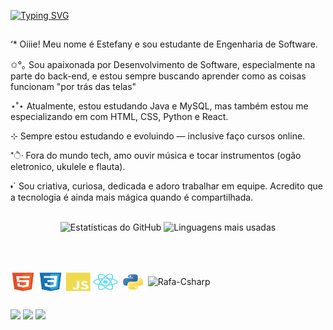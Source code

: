  <!--Mensagem-->
<p>
  <a href="https://git.io/typing-svg">
    <img src="https://readme-typing-svg.herokuapp.com?font=Hind&weight=500&size=30&duration=4000&pause=2000&color=8B4513&center=true&vCenter=true&random=false&width=560&height=59&lines=Ol%C3%A1!+Seja+bem-vindo(a)+ao+meu+GitHub+%F0%9F%91%8B" alt="Typing SVG">
  </a>
</p>


<!--Descrição-->
## 
‘* Oiiie! Meu nome é Estefany e sou estudante de Engenharia de Software. 

✩°｡ Sou apaixonada por Desenvolvimento de Software, especialmente na parte do back-end, e estou sempre buscando aprender como as coisas funcionam "por trás das telas" 

⋆˚⋆ Atualmente, estou estudando Java e MySQL, mas também estou me especializando em com HTML, CSS, Python e React. 

⊹ Sempre estou estudando e evoluindo — inclusive faço cursos online.

*ੈ‧ Fora do mundo tech, amo ouvir música e tocar instrumentos (ogão eletronico, ukulele e flauta).

⬪ˊ Sou criativa, curiosa, dedicada e adoro trabalhar em equipe. Acredito que a tecnologia é ainda mais mágica quando é compartilhada.

<br>

 <!--Dashboard-->
<div align="center">
  <img src="https://github-readme-stats.vercel.app/api?username=EstefanyJesus&show_icons=true&include_all_commits=true&count_private=true&theme=transparent&hide_border=false&border_radius=10&title_color=8B4513&icon_color=8B4513&text_color=5C4033" height="150" alt="Estatísticas do GitHub" />
  <img src="https://github-readme-stats.vercel.app/api/top-langs?username=EstefanyJesus&layout=compact&langs_count=6&theme=transparent&hide_border=false&border_radius=10&title_color=8B4513&text_color=5C4033" height="150" alt="Linguagens mais usadas" />
</div>
<br>

  ##
  
 <!--Linguagem-->
<div style="display: inline_block"><br>
  <img align="center" alt="Rafa-HTML" height="30" width="40" src="https://raw.githubusercontent.com/devicons/devicon/master/icons/html5/html5-original.svg">
  <img align="center" alt="Rafa-CSS" height="30" width="40" src="https://raw.githubusercontent.com/devicons/devicon/master/icons/css3/css3-original.svg">
  <img align="center" alt="Rafa-Js" height="30" width="40" src="https://raw.githubusercontent.com/devicons/devicon/master/icons/javascript/javascript-plain.svg">
  <img align="center" alt="Rafa-React" height="30" width="40" src="https://raw.githubusercontent.com/devicons/devicon/master/icons/react/react-original.svg">
  <img align="center" alt="Rafa-Python" height="30" width="40" src="https://raw.githubusercontent.com/devicons/devicon/master/icons/python/python-original.svg">
  <img align="center" alt="Rafa-Csharp" height="30" width="40" src="https://static.vecteezy.com/system/resources/previews/022/100/686/large_2x/java-logo-transparent-free-png.png">
</div>
  
  ##

 <!--Redes socias-->
<div> 
  <a href="https://www.instagram.com/estefany.caetanoo/" target="_blank"><img src="https://img.shields.io/badge/-Instagram-%23E4405F?style=for-the-badge&logo=instagram&logoColor=white" target="_blank"></a>
  <a href = "mailto:estefanycaetano2@gmail.com"><img src="https://img.shields.io/badge/-Gmail-%23333?style=for-the-badge&logo=gmail&logoColor=white" target="_blank"></a>
  <a href="https://www.linkedin.com/in/estefany-caetano-941310242/" target="_blank"><img src="https://img.shields.io/badge/-LinkedIn-%230077B5?style=for-the-badge&logo=linkedin&logoColor=white"   target="_blank"></a> 
</div>

